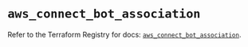 # `aws_connect_bot_association`

Refer to the Terraform Registry for docs: [`aws_connect_bot_association`](https://registry.terraform.io/providers/hashicorp/aws/5.65.0/docs/resources/connect_bot_association).
